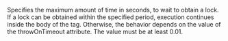 Specifies the maximum amount of time in seconds, to wait to obtain a lock.
				If a lock can be obtained within the specified period, execution continues inside the body of the tag. 
				Otherwise, the behavior depends on the value of the throwOnTimeout attribute. 
				The value must be at least 0.01.